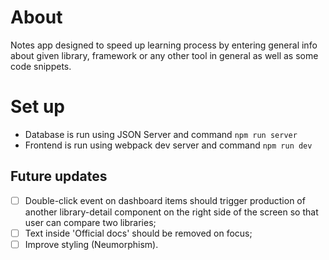 # About

Notes app designed to speed up learning process by entering general info about given library, framework or any other tool in general as well as some code snippets.

# Set up

- Database is run using JSON Server and command `npm run server`
- Frontend is run using webpack dev server and command `npm run dev`

## Future updates

- [ ] Double-click event on dashboard items should trigger production of another library-detail component on the right side of the screen so that user can compare two libraries;
- [ ] Text inside 'Official docs' should be removed on focus;
- [ ] Improve styling (Neumorphism).
